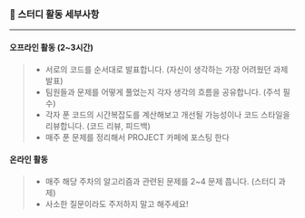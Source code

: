 ### :loudspeaker: 스터디 활동 세부사항
---
#### 오프라인 활동  (2~3시간)
> - 서로의 코드를 순서대로 발표합니다. (자신이 생각하는 가장 어려웠던 과제 발표)
> - 팀원들과 문제를 어떻게 풀었는지 각자 생각의 흐름을 공유합니다. (주석 필수)
> - 각자 푼 코드의 시간복잡도를 계산해보고 개선될 가능성이나 코드 스타일을 리뷰합니다. (코드 리뷰, 피드백)
> - 매주 푼 문제를 정리해서 PROJECT 카페에 포스팅 한다

#### 온라인 활동
> - 매주 해당 주차의 알고리즘과 관련된 문제를 2~4 문제 풉니다. (스터디 과제)
> - 사소한 질문이라도 주저하지 말고 해주세요!
